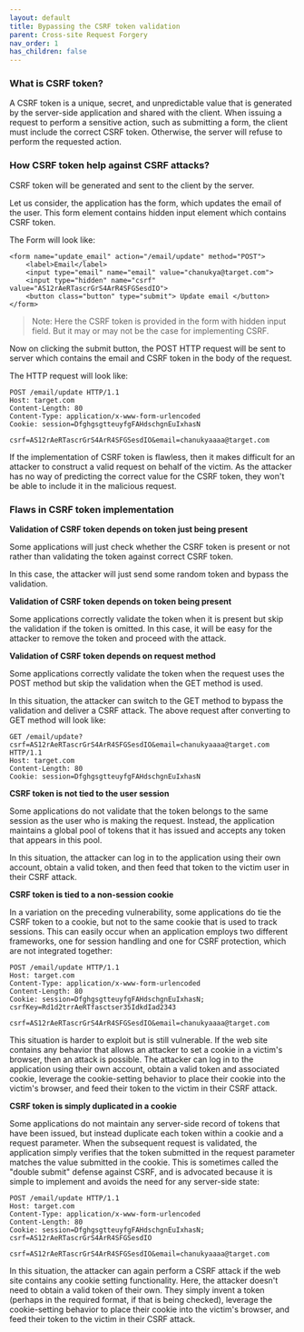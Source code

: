 ```yaml
---
layout: default
title: Bypassing the CSRF token validation
parent: Cross-site Request Forgery
nav_order: 1
has_children: false
---
```


### What is CSRF token?

A CSRF token is a unique, secret, and unpredictable value that is generated by the server-side application and shared with the client. When issuing a request to perform a sensitive action, such as submitting a form, the client must include the correct CSRF token. Otherwise, the server will refuse to perform the requested action.

### How CSRF token help against CSRF attacks?

CSRF token will be generated and sent to the client by the server. 

Let us consider, the application has the form, which updates the email of the user. This form element contains hidden input element which contains CSRF token. 

The Form will look like:

    <form name="update_email" action="/email/update" method="POST">
        <label>Email</label>
        <input type="email" name="email" value="chanukya@target.com">
        <input type="hidden" name="csrf" value="AS12rAeRTascrGrS4ArR4SFGSesdIO">
        <button class="button" type="submit"> Update email </button>
    </form>

> Note: Here the CSRF token is provided in the form with hidden input field. But it may or may not be the case for implementing CSRF.

Now on clicking the submit button, the POST HTTP request will be sent to server which contains the email and CSRF token in the body of the request.

The HTTP request will look like:

    POST /email/update HTTP/1.1
    Host: target.com
    Content-Length: 80
    Content-Type: application/x-www-form-urlencoded
    Cookie: session=DfghgsgtteuyfgFAHdschgnEuIxhasN
    
    csrf=AS12rAeRTascrGrS4ArR4SFGSesdIO&email=chanukyaaaa@target.com

If the implementation of CSRF token is flawless, then it makes difficult for an attacker to construct a valid request on behalf of the victim. As the attacker has no way of predicting the correct value for the CSRF token, they won't be able to include it in the malicious request. 

### Flaws in CSRF token implementation

**Validation of CSRF token depends on token just being present**

Some applications will just check whether the CSRF token is present or not rather than validating the token against correct CSRF token. 

In this case, the attacker will just send some random token and bypass the validation.

**Validation of CSRF token depends on token being present**

Some applications correctly validate the token when it is present but skip the validation if the token is omitted. In this case, it will be easy for the attacker to remove the token and proceed with the attack. 

**Validation of CSRF token depends on request method**

Some applications correctly validate the token when the request uses the POST method but skip the validation when the GET method is used.

In this situation, the attacker can switch to the GET method to bypass the validation and deliver a CSRF attack. The above request after converting to GET method will look like:

    GET /email/update?csrf=AS12rAeRTascrGrS4ArR4SFGSesdIO&email=chanukyaaaa@target.com HTTP/1.1
    Host: target.com
    Content-Length: 80
    Cookie: session=DfghgsgtteuyfgFAHdschgnEuIxhasN

**CSRF token is not tied to the user session**

Some applications do not validate that the token belongs to the same session as the user who is making the request. Instead, the application maintains a global pool of tokens that it has issued and accepts any token that appears in this pool.

In this situation, the attacker can log in to the application using their own account, obtain a valid token, and then feed that token to the victim user in their CSRF attack.

**CSRF token is tied to a non-session cookie**

In a variation on the preceding vulnerability, some applications do tie the CSRF token to a cookie, but not to the same cookie that is used to track sessions. This can easily occur when an application employs two different frameworks, one for session handling and one for CSRF protection, which are not integrated together:

    POST /email/update HTTP/1.1
    Host: target.com
    Content-Type: application/x-www-form-urlencoded
    Content-Length: 80
    Cookie: session=DfghgsgtteuyfgFAHdschgnEuIxhasN; csrfKey=Rd1d2trrAeRTfasctser35IdkdIad2343
    
    csrf=AS12rAeRTascrGrS4ArR4SFGSesdIO&email=chanukyaaaa@target.com

This situation is harder to exploit but is still vulnerable. If the web site contains any behavior that allows an attacker to set a cookie in a victim's browser, then an attack is possible. The attacker can log in to the application using their own account, obtain a valid token and associated cookie, leverage the cookie-setting behavior to place their cookie into the victim's browser, and feed their token to the victim in their CSRF attack.

**CSRF token is simply duplicated in a cookie**

Some applications do not maintain any server-side record of tokens that have been issued, but instead duplicate each token within a cookie and a request parameter. When the subsequent request is validated, the application simply verifies that the token submitted in the request parameter matches the value submitted in the cookie. This is sometimes called the "double submit" defense against CSRF, and is advocated because it is simple to implement and avoids the need for any server-side state:

    POST /email/update HTTP/1.1
    Host: target.com
    Content-Type: application/x-www-form-urlencoded
    Content-Length: 80
    Cookie: session=DfghgsgtteuyfgFAHdschgnEuIxhasN; csrf=AS12rAeRTascrGrS4ArR4SFGSesdIO
    
    csrf=AS12rAeRTascrGrS4ArR4SFGSesdIO&email=chanukyaaaa@target.com

In this situation, the attacker can again perform a CSRF attack if the web site contains any cookie setting functionality. Here, the attacker doesn't need to obtain a valid token of their own. They simply invent a token (perhaps in the required format, if that is being checked), leverage the cookie-setting behavior to place their cookie into the victim's browser, and feed their token to the victim in their CSRF attack.
